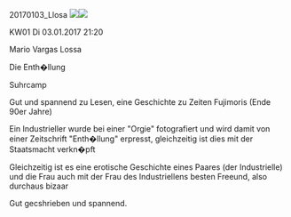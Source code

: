 



20170103\_Llosa
![](../_bilder/20170103_llosa2.png)![](../_bilder/20170103_llosa0.png)  

KW01 Di 03.01.2017 21:20  

  

Mario Vargas Lossa  

Die Enth�llung  

Suhrcamp  


Gut und spannend zu Lesen, eine Geschichte zu Zeiten Fujimoris (Ende 90er Jahre)  

Ein Industrieller wurde bei einer "Orgie" fotografiert und wird damit von einer Zeitschrift "Enth�llung" erpresst, gleichzeitig ist dies mit der Staatsmacht verkn�pft  

Gleichzeitig ist es eine erotische Geschichte eines Paares (der Industrielle) und die Frau auch mit der Frau des Industriellens besten Freeund, also durchaus bizaar  

Gut gecshrieben und spannend.  

  

